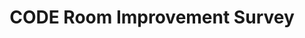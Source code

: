 ---
title: CODE Room Improvement Survey
redirect_to: https://forms.gle/vmMuvmeW4QeNFKqg9
redirect_from: 
  - /fixtheCODEroom2023
  - /fixthecoderoom2023
---
